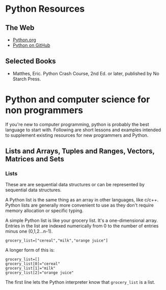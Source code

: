# Python Resources

## The Web
- [Python.org](https://www.python.org/)
- [Python on GitHub](https://github.com/python)

## Selected Books
- Matthes, Eric. Python Crash Course, 2nd Ed. or later, published by No Starch Press.

# Python and computer science for non programmers

If you're new to computer programming, python is probably the best language to start with. Following are short lessons and examples intended to supplement existing resources for new programmers and Python.

## Lists and Arrays, Tuples and Ranges, Vectors, Matrices and Sets

### Lists

These are are sequential data structures or can be represented by sequential data structures.

A Python list is the same thing as an array in other languages, like c/c++. Python lists are generally more convenient to use as they don't require memory allocation or specific typing.

A simple Python list is like your grocery list. It's a one-dimensional array. Entries in the list are indexed numerically from 0 to the number of entries minus one (0,1,2...n-1).

```
grocery_list=["cereal","milk","orange juice"]
```
A longer form of this is:
```
grocery_list=[]
grocery_list[0]="cereal"
grocery_list[1]="milk"
grocery_list[2]="orange juice"
```
The first line lets the Python interpreter know that `grocery_list` is a list.









